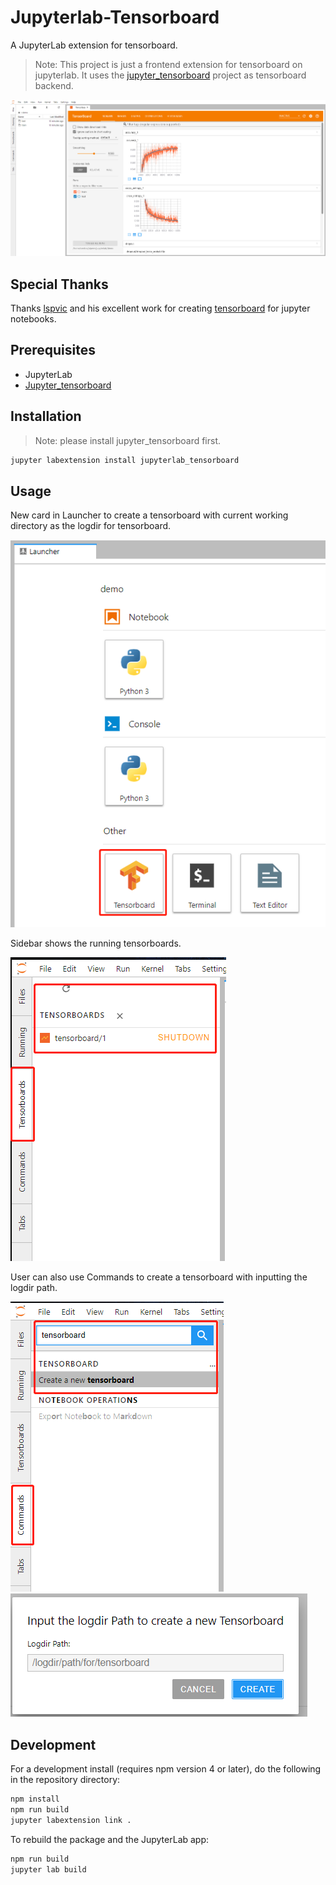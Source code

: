# Jupyterlab-Tensorboard

A JupyterLab extension for tensorboard.

> Note: This project is just a frontend extension for tensorboard on jupyterlab. It uses the [jupyter_tensorboard](https://github.com/lspvic/jupyter_tensorboard) project as tensorboard backend.

<img src="image/tensorboard-overview.png" />

## Special Thanks

Thanks [lspvic](https://github.com/lspvic) and his excellent work for creating [tensorboard](https://github.com/lspvic/jupyter_tensorboard) for jupyter notebooks.

## Prerequisites

* JupyterLab
* [Jupyter_tensorboard](https://github.com/lspvic/jupyter_tensorboard)

## Installation

> Note: please install jupyter_tensorboard first.

```bash
jupyter labextension install jupyterlab_tensorboard
```
## Usage

New card in Launcher to create a tensorboard with current working directory as the logdir for tensorboard.

<img src="image/launcher.png" />

Sidebar shows the running tensorboards. 

<img src="image/sidebar.png" />

User can also use Commands to create a tensorboard with inputting the logdir path.

<img src="image/commands.png" />

<img src="image/commands-input.png">

## Development

For a development install (requires npm version 4 or later), do the following in the repository directory:

```bash
npm install
npm run build
jupyter labextension link .
```

To rebuild the package and the JupyterLab app:

```bash
npm run build
jupyter lab build
```
